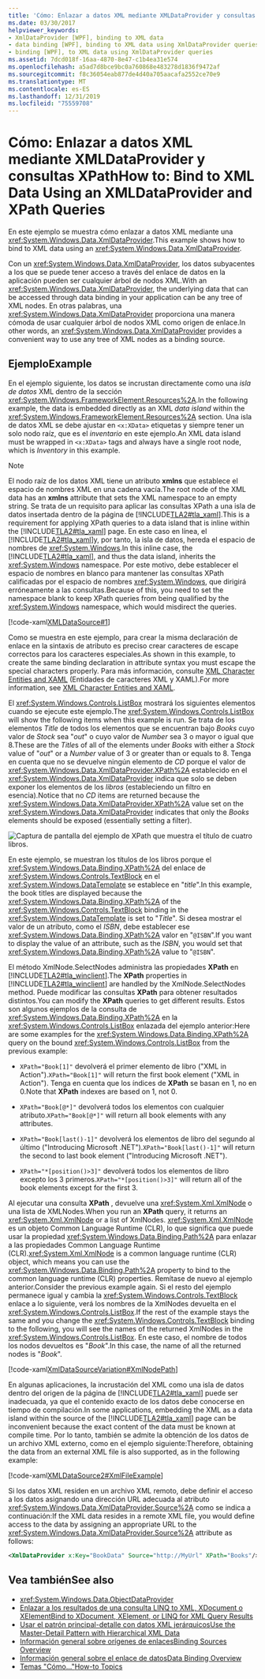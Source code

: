 ```yaml
---
title: 'Cómo: Enlazar a datos XML mediante XMLDataProvider y consultas XPath'
ms.date: 03/30/2017
helpviewer_keywords:
- XmlDataProvider [WPF], binding to XML data
- data binding [WPF], binding to XML data using XmlDataProvider queries
- binding [WPF], to XML data using XmlDataProvider queries
ms.assetid: 7dcd018f-16aa-4870-8e47-c1b4ea31e574
ms.openlocfilehash: a5ad7d8bce9bc0a760868e483278d1836f9472af
ms.sourcegitcommit: f8c36054eab877de4d40a705aacafa2552ce70e9
ms.translationtype: MT
ms.contentlocale: es-ES
ms.lasthandoff: 12/31/2019
ms.locfileid: "75559708"
---
```

# <a name="how-to-bind-to-xml-data-using-an-xmldataprovider-and-xpath-queries"></a><span data-ttu-id="f18d9-102">Cómo: Enlazar a datos XML mediante XMLDataProvider y consultas XPath</span><span class="sxs-lookup"><span data-stu-id="f18d9-102">How to: Bind to XML Data Using an XMLDataProvider and XPath Queries</span></span>
<span data-ttu-id="f18d9-103">En este ejemplo se muestra cómo enlazar a datos XML mediante una <xref:System.Windows.Data.XmlDataProvider>.</span><span class="sxs-lookup"><span data-stu-id="f18d9-103">This example shows how to bind to XML data using an <xref:System.Windows.Data.XmlDataProvider>.</span></span>  
  
 <span data-ttu-id="f18d9-104">Con un <xref:System.Windows.Data.XmlDataProvider>, los datos subyacentes a los que se puede tener acceso a través del enlace de datos en la aplicación pueden ser cualquier árbol de nodos XML.</span><span class="sxs-lookup"><span data-stu-id="f18d9-104">With an <xref:System.Windows.Data.XmlDataProvider>, the underlying data that can be accessed through data binding in your application can be any tree of XML nodes.</span></span> <span data-ttu-id="f18d9-105">En otras palabras, una <xref:System.Windows.Data.XmlDataProvider> proporciona una manera cómoda de usar cualquier árbol de nodos XML como origen de enlace.</span><span class="sxs-lookup"><span data-stu-id="f18d9-105">In other words, an <xref:System.Windows.Data.XmlDataProvider> provides a convenient way to use any tree of XML nodes as a binding source.</span></span>  
  
## <a name="example"></a><span data-ttu-id="f18d9-106">Ejemplo</span><span class="sxs-lookup"><span data-stu-id="f18d9-106">Example</span></span>  
 <span data-ttu-id="f18d9-107">En el ejemplo siguiente, los datos se incrustan directamente como una *isla de datos* XML dentro de la sección <xref:System.Windows.FrameworkElement.Resources%2A>.</span><span class="sxs-lookup"><span data-stu-id="f18d9-107">In the following example, the data is embedded directly as an XML *data island* within the <xref:System.Windows.FrameworkElement.Resources%2A> section.</span></span> <span data-ttu-id="f18d9-108">Una isla de datos XML se debe ajustar en `<x:XData>` etiquetas y siempre tener un solo nodo raíz, que es el *inventario* en este ejemplo.</span><span class="sxs-lookup"><span data-stu-id="f18d9-108">An XML data island must be wrapped in `<x:XData>` tags and always have a single root node, which is *Inventory* in this example.</span></span>  
  
> [!NOTE]
> <span data-ttu-id="f18d9-109">El nodo raíz de los datos XML tiene un atributo **xmlns** que establece el espacio de nombres XML en una cadena vacía.</span><span class="sxs-lookup"><span data-stu-id="f18d9-109">The root node of the XML data has an **xmlns** attribute that sets the XML namespace to an empty string.</span></span> <span data-ttu-id="f18d9-110">Se trata de un requisito para aplicar las consultas XPath a una isla de datos insertada dentro de la página de [!INCLUDE[TLA2#tla_xaml](../../../../includes/tla2sharptla-xaml-md.md)].</span><span class="sxs-lookup"><span data-stu-id="f18d9-110">This is a requirement for applying XPath queries to a data island that is inline within the [!INCLUDE[TLA2#tla_xaml](../../../../includes/tla2sharptla-xaml-md.md)] page.</span></span> <span data-ttu-id="f18d9-111">En este caso en línea, el [!INCLUDE[TLA2#tla_xaml](../../../../includes/tla2sharptla-xaml-md.md)]y, por tanto, la isla de datos, hereda el espacio de nombres de <xref:System.Windows>.</span><span class="sxs-lookup"><span data-stu-id="f18d9-111">In this inline case, the [!INCLUDE[TLA2#tla_xaml](../../../../includes/tla2sharptla-xaml-md.md)], and thus the data island, inherits the <xref:System.Windows> namespace.</span></span> <span data-ttu-id="f18d9-112">Por este motivo, debe establecer el espacio de nombres en blanco para mantener las consultas XPath calificadas por el espacio de nombres <xref:System.Windows>, que dirigirá erróneamente a las consultas.</span><span class="sxs-lookup"><span data-stu-id="f18d9-112">Because of this, you need to set the namespace blank to keep XPath queries from being qualified by the <xref:System.Windows> namespace, which would misdirect the queries.</span></span>  
  
 [!code-xaml[XMLDataSource#1](~/samples/snippets/csharp/VS_Snippets_Wpf/XmlDataSource/CS/Window1.xaml#1)]  
  
 <span data-ttu-id="f18d9-113">Como se muestra en este ejemplo, para crear la misma declaración de enlace en la sintaxis de atributo es preciso crear caracteres de escape correctos para los caracteres especiales.</span><span class="sxs-lookup"><span data-stu-id="f18d9-113">As shown in this example, to create the same binding declaration in attribute syntax you must escape the special characters properly.</span></span> <span data-ttu-id="f18d9-114">Para más información, consulte [XML Character Entities and XAML](../../../desktop-wpf/xaml-services/xml-character-entities.md) (Entidades de caracteres XML y XAML).</span><span class="sxs-lookup"><span data-stu-id="f18d9-114">For more information, see [XML Character Entities and XAML](../../../desktop-wpf/xaml-services/xml-character-entities.md).</span></span>  
  
 <span data-ttu-id="f18d9-115">El <xref:System.Windows.Controls.ListBox> mostrará los siguientes elementos cuando se ejecute este ejemplo.</span><span class="sxs-lookup"><span data-stu-id="f18d9-115">The <xref:System.Windows.Controls.ListBox> will show the following items when this example is run.</span></span> <span data-ttu-id="f18d9-116">Se trata de los elementos *Title* de todos los elementos que se encuentran bajo *Books* cuyo valor de *Stock* sea "*out*" o cuyo valor de *Number* sea 3 o mayor o igual que 8.</span><span class="sxs-lookup"><span data-stu-id="f18d9-116">These are the *Title*s of all of the elements under *Books* with either a *Stock* value of "*out*" or a *Number* value of 3 or greater than or equals to 8.</span></span> <span data-ttu-id="f18d9-117">Tenga en cuenta que no se devuelve ningún elemento de *CD* porque el valor de <xref:System.Windows.Data.XmlDataProvider.XPath%2A> establecido en el <xref:System.Windows.Data.XmlDataProvider> indica que solo se deben exponer los elementos de los *libros* (estableciendo un filtro en esencia).</span><span class="sxs-lookup"><span data-stu-id="f18d9-117">Notice that no *CD* items are returned because the <xref:System.Windows.Data.XmlDataProvider.XPath%2A> value set on the <xref:System.Windows.Data.XmlDataProvider> indicates that only the *Books* elements should be exposed (essentially setting a filter).</span></span>  
  
 ![Captura de pantalla del ejemplo de XPath que muestra el título de cuatro libros.](./media/how-to-bind-to-xml-data-using-an-xmldataprovider-and-xpath-queries/xpath-example-listbox-details.png)  
  
 <span data-ttu-id="f18d9-119">En este ejemplo, se muestran los títulos de los libros porque el <xref:System.Windows.Data.Binding.XPath%2A> del enlace de <xref:System.Windows.Controls.TextBlock> en el <xref:System.Windows.DataTemplate> se establece en "*title*".</span><span class="sxs-lookup"><span data-stu-id="f18d9-119">In this example, the book titles are displayed because the <xref:System.Windows.Data.Binding.XPath%2A> of the <xref:System.Windows.Controls.TextBlock> binding in the <xref:System.Windows.DataTemplate> is set to "*Title*".</span></span> <span data-ttu-id="f18d9-120">Si desea mostrar el valor de un atributo, como el *ISBN*, debe establecer ese <xref:System.Windows.Data.Binding.XPath%2A> valor en "`@ISBN`".</span><span class="sxs-lookup"><span data-stu-id="f18d9-120">If you want to display the value of an attribute, such as the *ISBN*, you would set that <xref:System.Windows.Data.Binding.XPath%2A> value to "`@ISBN`".</span></span>  
  
 <span data-ttu-id="f18d9-121">El método XmlNode.SelectNodes administra las propiedades **XPath** en [!INCLUDE[TLA2#tla_winclient](../../../../includes/tla2sharptla-winclient-md.md)].</span><span class="sxs-lookup"><span data-stu-id="f18d9-121">The **XPath** properties in [!INCLUDE[TLA2#tla_winclient](../../../../includes/tla2sharptla-winclient-md.md)] are handled by the XmlNode.SelectNodes method.</span></span> <span data-ttu-id="f18d9-122">Puede modificar las consultas **XPath** para obtener resultados distintos.</span><span class="sxs-lookup"><span data-stu-id="f18d9-122">You can modify the **XPath** queries to get different results.</span></span> <span data-ttu-id="f18d9-123">Estos son algunos ejemplos de la consulta de <xref:System.Windows.Data.Binding.XPath%2A> en la <xref:System.Windows.Controls.ListBox> enlazada del ejemplo anterior:</span><span class="sxs-lookup"><span data-stu-id="f18d9-123">Here are some examples for the <xref:System.Windows.Data.Binding.XPath%2A> query on the bound <xref:System.Windows.Controls.ListBox> from the previous example:</span></span>  
  
- <span data-ttu-id="f18d9-124">`XPath="Book[1]"` devolverá el primer elemento de libro ("XML in Action").</span><span class="sxs-lookup"><span data-stu-id="f18d9-124">`XPath="Book[1]"` will return the first book element ("XML in Action").</span></span> <span data-ttu-id="f18d9-125">Tenga en cuenta que los índices de **XPath** se basan en 1, no en 0.</span><span class="sxs-lookup"><span data-stu-id="f18d9-125">Note that **XPath** indexes are based on 1, not 0.</span></span>  
  
- <span data-ttu-id="f18d9-126">`XPath="Book[@*]"` devolverá todos los elementos con cualquier atributo.</span><span class="sxs-lookup"><span data-stu-id="f18d9-126">`XPath="Book[@*]"` will return all book elements with any attributes.</span></span>  
  
- <span data-ttu-id="f18d9-127">`XPath="Book[last()-1]"` devolverá los elementos de libro del segundo al último ("Introducing Microsoft .NET").</span><span class="sxs-lookup"><span data-stu-id="f18d9-127">`XPath="Book[last()-1]"` will return the second to last book element ("Introducing Microsoft .NET").</span></span>  
  
- <span data-ttu-id="f18d9-128">`XPath="*[position()>3]"` devolverá todos los elementos de libro excepto los 3 primeros.</span><span class="sxs-lookup"><span data-stu-id="f18d9-128">`XPath="*[position()>3]"` will return all of the book elements except for the first 3.</span></span>  
  
 <span data-ttu-id="f18d9-129">Al ejecutar una consulta **XPath** , devuelve una <xref:System.Xml.XmlNode> o una lista de XMLNodes.</span><span class="sxs-lookup"><span data-stu-id="f18d9-129">When you run an **XPath** query, it returns an <xref:System.Xml.XmlNode> or a list of XmlNodes.</span></span> <span data-ttu-id="f18d9-130"><xref:System.Xml.XmlNode> es un objeto Common Language Runtime (CLR), lo que significa que puede usar la propiedad <xref:System.Windows.Data.Binding.Path%2A> para enlazar a las propiedades Common Language Runtime (CLR).</span><span class="sxs-lookup"><span data-stu-id="f18d9-130"><xref:System.Xml.XmlNode> is a common language runtime (CLR) object, which means you can use the <xref:System.Windows.Data.Binding.Path%2A> property to bind to the common language runtime (CLR) properties.</span></span> <span data-ttu-id="f18d9-131">Remítase de nuevo al ejemplo anterior.</span><span class="sxs-lookup"><span data-stu-id="f18d9-131">Consider the previous example again.</span></span> <span data-ttu-id="f18d9-132">Si el resto del ejemplo permanece igual y cambia la <xref:System.Windows.Controls.TextBlock> enlace a lo siguiente, verá los nombres de la XmlNodes devuelta en el <xref:System.Windows.Controls.ListBox>.</span><span class="sxs-lookup"><span data-stu-id="f18d9-132">If the rest of the example stays the same and you change the <xref:System.Windows.Controls.TextBlock> binding to the following, you will see the names of the returned XmlNodes in the <xref:System.Windows.Controls.ListBox>.</span></span> <span data-ttu-id="f18d9-133">En este caso, el nombre de todos los nodos devueltos es "*Book*".</span><span class="sxs-lookup"><span data-stu-id="f18d9-133">In this case, the name of all the returned nodes is "*Book*".</span></span>  
  
 [!code-xaml[XmlDataSourceVariation#XmlNodePath](~/samples/snippets/csharp/VS_Snippets_Wpf/XmlDataSourceVariation/CS/Page1.xaml#xmlnodepath)]  
  
 <span data-ttu-id="f18d9-134">En algunas aplicaciones, la incrustación del XML como una isla de datos dentro del origen de la página de [!INCLUDE[TLA2#tla_xaml](../../../../includes/tla2sharptla-xaml-md.md)] puede ser inadecuada, ya que el contenido exacto de los datos debe conocerse en tiempo de compilación.</span><span class="sxs-lookup"><span data-stu-id="f18d9-134">In some applications, embedding the XML as a data island within the source of the [!INCLUDE[TLA2#tla_xaml](../../../../includes/tla2sharptla-xaml-md.md)] page can be inconvenient because the exact content of the data must be known at compile time.</span></span> <span data-ttu-id="f18d9-135">Por lo tanto, también se admite la obtención de los datos de un archivo XML externo, como en el ejemplo siguiente:</span><span class="sxs-lookup"><span data-stu-id="f18d9-135">Therefore, obtaining the data from an external XML file is also supported, as in the following example:</span></span>  
  
 [!code-xaml[XMLDataSource2#XmlFileExample](~/samples/snippets/csharp/VS_Snippets_Wpf/XmlDataSource2/CS/Window1.xaml#xmlfileexample)]  
  
 <span data-ttu-id="f18d9-136">Si los datos XML residen en un archivo XML remoto, debe definir el acceso a los datos asignando una dirección URL adecuada al atributo <xref:System.Windows.Data.XmlDataProvider.Source%2A> como se indica a continuación:</span><span class="sxs-lookup"><span data-stu-id="f18d9-136">If the XML data resides in a remote XML file, you would define access to the data by assigning an appropriate URL to the <xref:System.Windows.Data.XmlDataProvider.Source%2A> attribute as follows:</span></span>  
  
```xml  
<XmlDataProvider x:Key="BookData" Source="http://MyUrl" XPath="Books"/>  
```  
  
## <a name="see-also"></a><span data-ttu-id="f18d9-137">Vea también</span><span class="sxs-lookup"><span data-stu-id="f18d9-137">See also</span></span>

- <xref:System.Windows.Data.ObjectDataProvider>
- [<span data-ttu-id="f18d9-138">Enlazar a los resultados de una consulta LINQ to XML, XDocument o XElement</span><span class="sxs-lookup"><span data-stu-id="f18d9-138">Bind to XDocument, XElement, or LINQ for XML Query Results</span></span>](how-to-bind-to-xdocument-xelement-or-linq-for-xml-query-results.md)
- [<span data-ttu-id="f18d9-139">Usar el patrón principal-detalle con datos XML jerárquicos</span><span class="sxs-lookup"><span data-stu-id="f18d9-139">Use the Master-Detail Pattern with Hierarchical XML Data</span></span>](how-to-use-the-master-detail-pattern-with-hierarchical-xml-data.md)
- [<span data-ttu-id="f18d9-140">Información general sobre orígenes de enlaces</span><span class="sxs-lookup"><span data-stu-id="f18d9-140">Binding Sources Overview</span></span>](binding-sources-overview.md)
- [<span data-ttu-id="f18d9-141">Información general sobre el enlace de datos</span><span class="sxs-lookup"><span data-stu-id="f18d9-141">Data Binding Overview</span></span>](../../../desktop-wpf/data/data-binding-overview.md)
- [<span data-ttu-id="f18d9-142">Temas "Cómo..."</span><span class="sxs-lookup"><span data-stu-id="f18d9-142">How-to Topics</span></span>](data-binding-how-to-topics.md)
